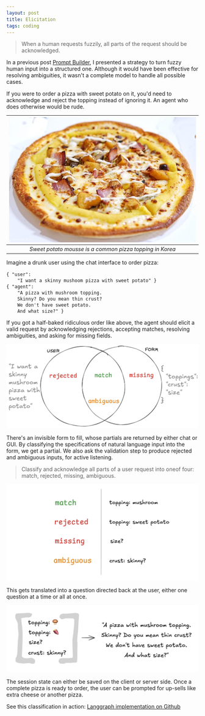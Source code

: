 ```yaml
---
layout: post
title: Elicitation
tags: coding
---
```


> When a human requests fuzzily, all parts of the request should be acknowledged.

In a previous post [Prompt Builder](/prompt-builder), I presented a strategy to turn fuzzy human input into a structured one. Although it would have been effective for resolving ambiguities, it wasn't a complete model to handle all possible cases.

If you were to order a pizza with sweet potato on it, you'd need to acknowledge and reject the topping instead of ignoring it. An agent who does otherwise would be rude.

| ![sweet-potato-pizza](/assets/sweet-potato-pizza.jpg) |
|:--:|
| _Sweet potato mousse is a common pizza topping in Korea_ |

Imagine a drunk user using the chat interface to order pizza:

```
{ "user": 
	"I want a skinny mushoom pizza with sweet potato" }
{ "agent":
	"A pizza with mushroom topping.
	Skinny? Do you mean thin crust? 
	We don't have sweet potato. 
	And what size?" }
```

If you got a half-baked ridiculous order like above, the agent should elicit a valid request by acknowledging rejections, accepting matches, resolving ambiguities, and asking for missing fields.

![elicitation-1](/assets/elicitation-1.png)

There's an invisible form to fill, whose partials are returned by either chat or GUI. By classifying the specifications of natural language input into the form, we get a partial. We also ask the validation step to produce rejected and ambiguous inputs, for active listening.

> Classify and acknowledge all parts of a user request into oneof four: match, rejected, missing, ambiguous.

![elicitation-2](/assets/elicitation-2.png)

This gets translated into a question directed back at the user, either one question at a time or all at once.

![elicitation-3](/assets/elicitation-3.png)

The session state can either be saved on the client or server side. Once a complete pizza is ready to order, the user can be prompted for up-sells like extra cheese or another pizza. 

See this classification in action: [Langgraph implementation on Github](https://github.com/kimjune01/elicitation)